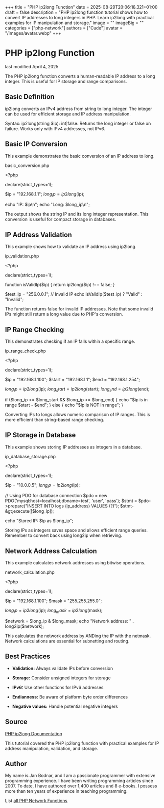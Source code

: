 +++
title = "PHP ip2long Function"
date = 2025-08-29T20:06:18.321+01:00
draft = false
description = "PHP ip2long function tutorial shows how to convert IP addresses to long integers in PHP. Learn ip2long with practical examples for IP manipulation and storage."
image = ""
imageBig = ""
categories = ["php-network"]
authors = ["Cude"]
avatar = "/images/avatar.webp"
+++

# PHP ip2long Function

last modified April 4, 2025

The PHP ip2long function converts a human-readable IP address
to a long integer. This is useful for IP storage and range comparisons.

## Basic Definition

ip2long converts an IPv4 address from string to long integer.
The integer can be used for efficient storage and IP address manipulation.

Syntax: ip2long(string $ip): int|false. Returns the long integer
or false on failure. Works only with IPv4 addresses, not IPv6.

## Basic IP Conversion

This example demonstrates the basic conversion of an IP address to long.

basic_conversion.php
  

&lt;?php

declare(strict_types=1);

$ip = "192.168.1.1";
$long_ip = ip2long($ip);

echo "IP: $ip\n";
echo "Long: $long_ip\n";

The output shows the string IP and its long integer representation.
This conversion is useful for compact storage in databases.

## IP Address Validation

This example shows how to validate an IP address using ip2long.

ip_validation.php
  

&lt;?php

declare(strict_types=1);

function isValidIp($ip) {
    return ip2long($ip) !== false;
}

$test_ip = "256.0.0.1"; // Invalid IP
echo isValidIp($test_ip) ? "Valid" : "Invalid";

The function returns false for invalid IP addresses. Note that some
invalid IPs might still return a long value due to PHP's conversion.

## IP Range Checking

This demonstrates checking if an IP falls within a specific range.

ip_range_check.php
  

&lt;?php

declare(strict_types=1);

$ip = "192.168.1.100";
$start = "192.168.1.1";
$end = "192.168.1.254";

$long_ip = ip2long($ip);
$long_start = ip2long($start);
$long_end = ip2long($end);

if ($long_ip &gt;= $long_start &amp;&amp; $long_ip &lt;= $long_end) {
    echo "$ip is in range $start - $end";
} else {
    echo "$ip is NOT in range";
}

Converting IPs to longs allows numeric comparison of IP ranges.
This is more efficient than string-based range checking.

## IP Storage in Database

This example shows storing IP addresses as integers in a database.

ip_database_storage.php
  

&lt;?php

declare(strict_types=1);

$ip = "10.0.0.5";
$long_ip = ip2long($ip);

// Using PDO for database connection
$pdo = new PDO('mysql:host=localhost;dbname=test', 'user', 'pass');
$stmt = $pdo-&gt;prepare("INSERT INTO logs (ip_address) VALUES (?)");
$stmt-&gt;execute([$long_ip]);

echo "Stored IP: $ip as $long_ip";

Storing IPs as integers saves space and allows efficient range queries.
Remember to convert back using long2ip when retrieving.

## Network Address Calculation

This example calculates network addresses using bitwise operations.

network_calculation.php
  

&lt;?php

declare(strict_types=1);

$ip = "192.168.1.100";
$mask = "255.255.255.0";

$long_ip = ip2long($ip);
$long_mask = ip2long($mask);

$network = $long_ip &amp; $long_mask;
echo "Network address: " . long2ip($network);

This calculates the network address by ANDing the IP with the netmask.
Network calculations are essential for subnetting and routing.

## Best Practices

- **Validation:** Always validate IPs before conversion

- **Storage:** Consider unsigned integers for storage

- **IPv6:** Use other functions for IPv6 addresses

- **Endianness:** Be aware of platform byte order differences

- **Negative values:** Handle potential negative integers

## Source

[PHP ip2long Documentation](https://www.php.net/manual/en/function.ip2long.php)

This tutorial covered the PHP ip2long function with practical
examples for IP address manipulation, validation, and storage.

## Author

My name is Jan Bodnar, and I am a passionate programmer with extensive
programming experience. I have been writing programming articles since 2007.
To date, I have authored over 1,400 articles and 8 e-books. I possess more
than ten years of experience in teaching programming.

List [all PHP Network Functions](/php/#php-network).